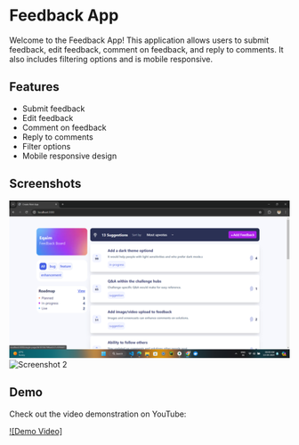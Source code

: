 # Feedback App

Welcome to the Feedback App! This application allows users to submit feedback, edit feedback, comment on feedback, and reply to comments. It also includes filtering options and is mobile responsive.

## Features

- Submit feedback
- Edit feedback
- Comment on feedback
- Reply to comments
- Filter options
- Mobile responsive design

## Screenshots

![Screenshot 1](app/assets/screenshots/1.png)
![Screenshot 2](/path/to/screenshot2.png)

## Demo

Check out the video demonstration on YouTube:

[![Demo Video]](https://www.youtube.com/watch?v=BWZ8vCWLkrQ)


